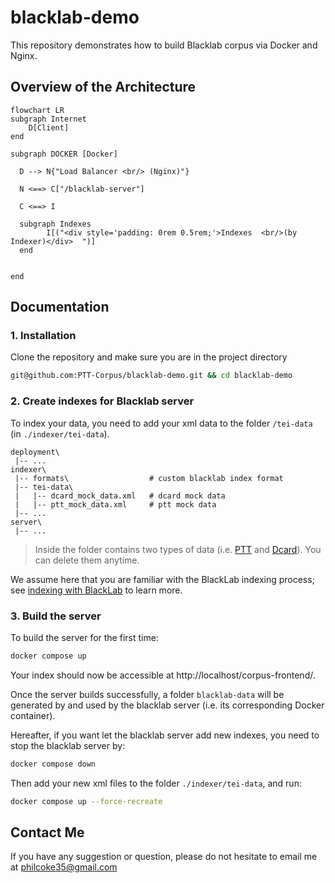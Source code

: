 # **blacklab-demo**

This repository demonstrates how to build Blacklab corpus via Docker and Nginx.

## **Overview of the Architecture**

```mermaid
flowchart LR
subgraph Internet
    D[Client]
end

subgraph DOCKER [Docker]

  D --> N{"Load Balancer <br/> (Nginx)"}

  N <==> C["/blacklab-server"]

  C <==> I

  subgraph Indexes
        I[("<div style='padding: 0rem 0.5rem;'>Indexes  <br/>(by Indexer)</div>  ")]
  end


end
```

## **Documentation**
### 1. Installation
Clone the repository and make sure you are in the project directory

```bash
git@github.com:PTT-Corpus/blacklab-demo.git && cd blacklab-demo
```

### 2. Create indexes for Blacklab server
To index your data, you need to add your xml data to the folder `/tei-data` (in `./indexer/tei-data`). 


```
deployment\         
 |-- ...
indexer\
 |-- formats\                  # custom blacklab index format 
 |-- tei-data\            
 |   |-- dcard_mock_data.xml   # dcard mock data
 |   |-- ptt_mock_data.xml     # ptt mock data
 |-- ...
server\                
 |-- ...
```

> Inside the folder contains two types of data (i.e. [PTT](https://term.ptt.cc/) and [Dcard](https://www.dcard.tw/f)). You can delete them anytime.

We assume here that you are familiar with the BlackLab indexing process; see [indexing with BlackLab](https://inl.github.io/BlackLab/indexing-with-blacklab.html) to learn more.


### 3. Build the server
To build the server for the first time:

```bash
docker compose up
```

Your index should now be accessible at http://localhost/corpus-frontend/.

Once the server builds successfully, a folder `blacklab-data` will be generated by and used by the blacklab server (i.e. its corresponding Docker container).
 
Hereafter, if you want let the blacklab server add new indexes, you need to stop the blacklab server by:

```bash 
docker compose down
```

Then add your new xml files to the folder `./indexer/tei-data`, and run:

```bash
docker compose up --force-recreate
```



## Contact Me

If you have any suggestion or question, please do not hesitate to email me at philcoke35@gmail.com
